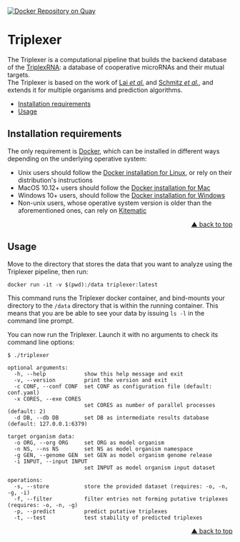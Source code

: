 <div id="top"></div>

[![Docker Repository on Quay](https://quay.io/repository/bagnacan/triplexer/status "Docker Repository on Quay")](https://quay.io/repository/bagnacan/triplexer)

# Triplexer

The Triplexer is a computational pipeline that builds the backend database of
the [TriplexRNA](https://triplexrna.org): a database of cooperative microRNAs
and their mutual targets.  
The Triplexer is based on the work of
[Lai *et al.*](https://doi.org/10.1093/nar/gks657) and
[Schmitz *et al.*](https://doi.org/10.1093/nar/gku465), and extends it for
multiple organisms and prediction algorithms.

- [Installation requirements](#installation-requirements)
- [Usage](#usage)



## Installation requirements

The only requirement is [Docker](https://www.docker.com/), which can be
installed in different ways depending on the underlying operative system:
- Unix users should follow the
[Docker installation for Linux](https://docs.docker.com/installation), or rely
on their distribution's instructions
- MacOS 10.12+ users should follow the
[Docker installation for Mac](https://hub.docker.com/editions/community/docker-ce-desktop-mac)
- Windows 10+ users, should follow the
[Docker installation for Windows](https://hub.docker.com/editions/community/docker-ce-desktop-windows)
- Non-unix users, whose operative system version is older than the
aforementioned ones, can rely on [Kitematic](https://kitematic.com/)
<p align="right"><a href="#top">&#x25B2; back to top</a></p>



## Usage

Move to the directory that stores the data that you want to analyze using the
Triplexer pipeline, then run:
```
docker run -it -v $(pwd):/data triplexer:latest
```

This command runs the Triplexer docker container, and bind-mounts your
directory to the ``/data`` directory that is within the running container. This
means that you are be able to see your data by issuing ``ls -l`` in the command
line prompt.

You can now run the Triplexer. Launch it with no arguments to check its command
line options:
```
$ ./triplexer

optional arguments:
  -h, --help            show this help message and exit
  -v, --version         print the version and exit
  -c CONF, --conf CONF  set CONF as configuration file (default: conf.yaml)
  -x CORES, --exe CORES
                        set CORES as number of parallel processes (default: 2)
  -d DB, --db DB        set DB as intermediate results database (default: 127.0.0.1:6379)

target organism data:
  -o ORG, --org ORG     set ORG as model organism
  -n NS, --ns NS        set NS as model organism namespace
  -g GEN, --genome GEN  set GEN as model organism genome release
  -i INPUT, --input INPUT
                        set INPUT as model organism input dataset

operations:
  -s, --store           store the provided dataset (requires: -o, -n, -g, -i)
  -f, --filter          filter entries not forming putative triplexes (requires: -o, -n, -g)
  -p, --predict         predict putative triplexes
  -t, --test            test stability of predicted triplexes
```
<p align="right"><a href="#top">&#x25B2; back to top</a></p>
